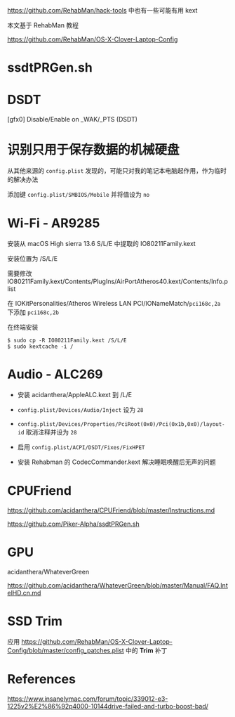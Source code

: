 https://github.com/RehabMan/hack-tools 中也有一些可能有用 kext


本文基于 RehabMan 教程

https://github.com/RehabMan/OS-X-Clover-Laptop-Config

# ssdtPRGen.sh

# DSDT

[gfx0] Disable/Enable on \_WAK/\_PTS (DSDT)

# 识别只用于保存数据的机械硬盘

从其他来源的 `config.plist` 发现的，可能只对我的笔记本电脑起作用，作为临时的解决办法

添加键 `config.plist/SMBIOS/Mobile` 并将值设为 `no`

# Wi-Fi - AR9285

安装从 macOS High sierra 13.6 S/L/E 中提取的 IO80211Family.kext

安装位置为 /S/L/E

需要修改 IO80211Family.kext/Contents/PlugIns/AirPortAtheros40.kext/Contents/Info.plist

在 IOKitPersonalities/Atheros Wireless LAN PCI/IONameMatch/`pci168c,2a` 下添加 `pci168c,2b`

在终端安装

```
$ sudo cp -R IO80211Family.kext /S/L/E
$ sudo kextcache -i /
```

# Audio - ALC269

* 安装 acidanthera/AppleALC.kext 到 /L/E

* `config.plist/Devices/Audio/Inject` 设为 `28`

* `config.plist/Devices/Properties/PciRoot(0x0)/Pci(0x1b,0x0)/layout-id` 取消注释并设为 `28`

* 启用 `config.plist/ACPI/DSDT/Fixes/FixHPET`

* 安装 Rehabman 的 CodecCommander.kext 解决睡眠唤醒后无声的问题

# CPUFriend

https://github.com/acidanthera/CPUFriend/blob/master/Instructions.md

https://github.com/Piker-Alpha/ssdtPRGen.sh

# GPU

acidanthera/WhateverGreen

https://github.com/acidanthera/WhateverGreen/blob/master/Manual/FAQ.IntelHD.cn.md

# SSD Trim

应用 https://github.com/RehabMan/OS-X-Clover-Laptop-Config/blob/master/config_patches.plist 中的 **Trim** 补丁


# References

https://www.insanelymac.com/forum/topic/339012-e3-1225v2%E2%86%92p4000-10144drive-failed-and-turbo-boost-bad/
